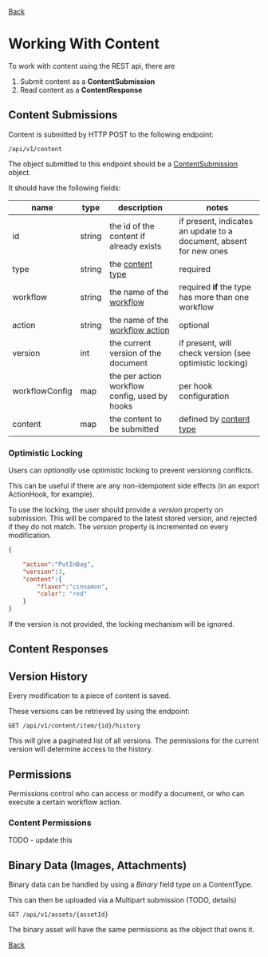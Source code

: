 [Back](../)

# Working With Content

To work with content using the REST api, there are 

1. Submit content as a **ContentSubmission**
2. Read content as a **ContentResponse**

## Content Submissions

Content is submitted by HTTP POST to the following endpoint:

    /api/v1/content
    
The object submitted to this endpoint should be a [ContentSubmission](../javadocs/org/schicwp/dinky/api/dto/ContentSubmission.html)
object. 

It should have the following fields:


 name           | type      |   description                                     |   notes
---             | ---       |   ---                                             |    ---
id              | string    | the id of the content if already exists           | if present, indicates an update to a document, absent for new ones
type            | string    | the [content type](./CONTENT.md)                  | required
workflow        | string    | the name of the [workflow](./WORKFLOW.md)         | required **if** the type has more than one workflow
action          | string    | the name of the [workflow action](./WORKFLOW.md)  | optional
version         | int       | the current version of the document               | if present, will check version (see optimistic locking)
workflowConfig  | map       | the per action workflow config, used by hooks     | per hook configuration
content         | map       | the content to be submitted                       | defined by [content type](CONTENT.md)



### Optimistic Locking 

Users can _optionally_ use optimistic locking to prevent versioning conflicts. 

This can be useful if there are any non-idempotent side effects (in an export ActionHook, for example).

To use the locking, the user should provide a _version_ property on submission. This will be compared to 
the latest stored version, and rejected if they do not match. The _version_ property is incremented on 
every modification. 

```json
{

	"action":"PutInBag",
	"version":3,
	"content":{
		"flavor":"cinnamon",
		"color": "red"	
	}
}
```

If the version is not provided, the locking mechanism will be ignored.


## Content Responses


## Version History

Every modification to a piece of content is saved. 

These versions can be retrieved by using the endpoint:

    GET /api/v1/content/item/{id}/history
    
This will give a paginated list of all versions. The permissions for the 
current version will determine access to the history. 

## Permissions

Permissions control who can access or modify a document, or who can execute a certain workflow action.

### Content Permissions

TODO - update this
 

## Binary Data (Images, Attachments)

Binary data can be handled by using a _Binary_ field type on a ContentType.

This can then be uploaded via a Multipart submission (TODO, details)


    GET /api/v1/assets/{assetId}
    
The binary asset will have the same permissions as the object that owns it. 

[Back](../)

